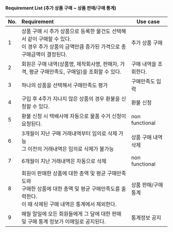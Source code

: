#### Requirement List (추가 상품 구매 ~ 상품 판매/구매 통계)

| No.  | Requirement                                                  | Use case              |
| ---- | :----------------------------------------------------------- | --------------------- |
| 1    | 상품 구매 시 추가 상품으로 등록한 물건도 선택해서 같이 구매할 수 있다.<br>이 경우 추가 상품의 금액만큼 증가된 가격으로 총 구매금액이 결정된다. | 추가 상품 구매        |
| 2    | 회원은 구매 내역(상품명, 제작회사명, 판매자, 가격, 평균 구매만족도, 구매일)을 조회할 수 있다. | 구매 내역을 조회한다. |
| 3    | 하나의 상품을 선택해서 구매만족도 평가                       | 구매만족도 입력       |
| 4    | 구입 후 4주가 지나지 않은 상품의 경우 환불을 신청할 수 있다. | 환불 신청             |
| 5    | 환불 신청 시 택배사에 자동으로 물품 수거 신청이 요청된다.    | non functional        |
| 6    | 3개월이 지난 구매 거래내역부터 임의로 삭제 가능<br>그 이전의 거래내역은 임의로 삭제가 불가능 | 상품 구매 내역 삭제   |
| 7    | 6개월이 지난 거래내역은 자동으로 삭제                        | non functional        |
| 8    | 회원이 판매한 상품에 대한 총액 및 평균 구매만족도와<br>구매한 상품에 대한 총액 및 평균 구매만족도를 출력한다.<br> 이 때 삭제된 구매 내역은 통계에서 제외한다. | 상품 판매/구매 통계   |
| 9    | 매월 말일에 모든 회원들에게 그 달에 대한 판매 및 구매 통계 정보가 이메일로 공지된다. | 통계정보 공지         |